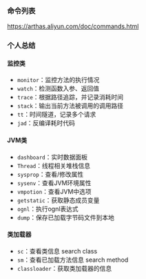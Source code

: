 ### 命令列表
https://arthas.aliyun.com/doc/commands.html

### 个人总结
#### 监控类
* `monitor`：监控方法的执行情况
* `watch`：检测函数入参、返回值
* `trace`：根据路径追踪，并记录消耗时间
* `stack`：输出当前方法被调用的调用路径
* `tt`：时间隧道，记录多个请求
* `jad`：反编译耗时代码

#### JVM类
* `dashboard`：实时数据面板
* `Thread`：线程相关堆栈信息
* `sysprop`：查看/修改属性
* `sysenv`：查看JVM环境属性
* `vmpotion`：查看JVM中选项
* `getstatic`：获取静态成员变量
* `ognl`：执行ognl表达式
* `dump`：保存已加载字节码文件到本地

#### 类加载器
* `sc`：查看类信息  search class
* `sm`：查看已加载方法信息 search method
* `classloader`：获取类加载器的信息



